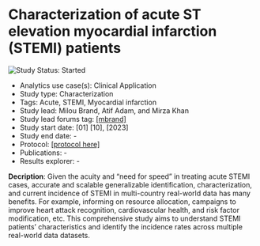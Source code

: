 Characterization of acute ST elevation myocardial infarction (STEMI) patients
=================

<img src="https://img.shields.io/badge/Study%20Status-Started-blue.svg" alt="Study Status: Started"> 

* Analytics use case(s): Clinical Application
* Study type: Characterization
* Tags: Acute, STEMI, Myocardial infarction
* Study lead:  Milou Brand, Atif Adam, and Mirza Khan
* Study lead forums tag: [[mbrand]](https://forums.ohdsi.org/u/[mbrand])
* Study start date: [01] [10], [2023]
* Study end date: -
* Protocol: [[protocol here]](https://github.com/milou-brand/PhenoPheb_STEMI_Characterization/tree/master/Protocol)
* Publications: -
* Results explorer: -

**Decription**: Given the acuity and “need for speed” in treating acute STEMI cases, accurate and scalable generalizable identification, characterization, and current incidence of STEMI in multi-country real-world data has many benefits. For example, informing on resource allocation, campaigns to improve heart attack recognition, cardiovascular health, and risk factor modification, etc. This comprehensive study aims to understand STEMI patients’ characteristics and identify the incidence rates across multiple real-world data datasets.    
